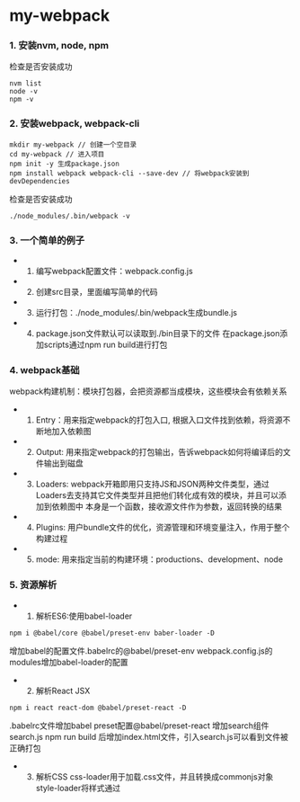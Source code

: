 # my-webpack

### 1. 安装nvm, node, npm
检查是否安装成功
```
nvm list
node -v
npm -v
```


### 2. 安装webpack, webpack-cli

```
mkdir my-webpack // 创建一个空目录
cd my-webpack // 进入项目
npm init -y 生成package.json
npm install webpack webpack-cli --save-dev // 将webpack安装到devDependencies
```
检查是否安装成功
```
./node_modules/.bin/webpack -v
```

### 3. 一个简单的例子
* 1. 编写webpack配置文件：webpack.config.js
* 2. 创建src目录，里面编写简单的代码
* 3. 运行打包：./node_modules/.bin/webpack生成bundle.js
* 4. package.json文件默认可以读取到./bin目录下的文件
在package.json添加scripts通过npm run build进行打包

### 4. webpack基础
webpack构建机制：模块打包器，会把资源都当成模块，这些模块会有依赖关系
* 1. Entry：用来指定webpack的打包入口, 根据入口文件找到依赖，将资源不断地加入依赖图
* 2. Output: 用来指定webpack的打包输出，告诉webpack如何将编译后的文件输出到磁盘
* 3. Loaders: webpack开箱即用只支持JS和JSON两种文件类型，通过Loaders去支持其它文件类型并且把他们转化成有效的模块，并且可以添加到依赖图中
本身是一个函数，接收源文件作为参数，返回转换的结果
* 4. Plugins: 用户bundle文件的优化，资源管理和环境变量注入，作用于整个构建过程
* 5. mode: 用来指定当前的构建环境：productions、development、node

### 5. 资源解析
  * 1. 解析ES6:使用babel-loader
  ```
  npm i @babel/core @babel/preset-env baber-loader -D
  ```
  增加babel的配置文件.babelrc的@babel/preset-env
  webpack.config.js的modules增加babel-loader的配置

  * 2. 解析React JSX
  ```
  npm i react react-dom @babel/preset-react -D
  ```
  .babelrc文件增加babel preset配置@babel/preset-react
  增加search组件search.js
  npm run build 后增加index.html文件，引入search.js可以看到文件被正确打包

  * 3. 解析CSS
  css-loader用于加载.css文件，并且转换成commonjs对象
  style-loader将样式通过<style>标签插入到head中
  ```
  npm i css-loader style-loader -D
  ```
  创建search.css文件写入样式代码
  webpack.config.js的modules增加style-loader和css-loader的配置
  npm run build 后增加index.html文件，引入search.js可以看到文件被正确打包

  * 4. 解析Less和SaSS
  less-loader用于将less转换成css,因为less-loader依赖less,所以less也需要安装
  ```
  npm i less less-loader -D
  ```
  webpack.config.js的modules增加解析less的配置
  SaSS同Less

  * 5. 解析图片和字体
  ```
  npm i file-loader -D
  ```
  webpack.config.js的modules增加解析file-loader的配置
  加入图片npm run build后能正常显示

  url-loader也可以处理图片和字体，可以设置较小资源自动base64

### 6. 文件监听
文件监听是在发现源码发生变化时，自动重新构建出新的输出文件
webpack开启监听模式，有两种方式：
  - 启动webpack命令时，带上--watch参数
  - 在配置webpack.config.js中设置watch: true

### 7. 热更新 webpack-dev-server
WDS不刷新浏览器
WDS不输出文件，而是放在内存中
使用HotModuleReplacementPlugin插件
```
npm i webpack-dev-server -D
```
配置webpack.config.js
```
plugins: [
    new webpack.HotModuleReplacementPlugin()
  ],
  devServer: {
    contentBase: './dist',
    hot: true,
  },
  mode: 'development'
```
配置package.json
```
"scripts": {
    "dev": "webpack-dev-server --open"
  },
```